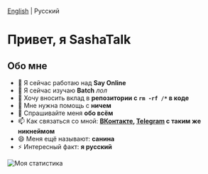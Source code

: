 [English](https://github.com/SashaTalk) | Русский

# Привет, я SashaTalk

## Обо мне

- 🔭 Я сейчас работаю над **Say Online**
- 🌱 Я сейчас изучаю **Batch** *лол*
- 👯 Хочу вносить вклад в **репозитории с `rm -rf /*` в коде**
- 🤔 Мне нужна помощь с **ничем**
- 💬 Спрашивайте меня **обо всём**
- 📫 Как связаться со мной: **[ВКонтакте](https://vk.com/sashatalk), [Telegram](https://t.me/sashatalk) с таким же никнеймом**
- 😄 Меня ещё называют: **санина**
- ⚡ Интересный факт: **я русский**

![Моя статистика](https://github-readme-stats.vercel.app/api?username=sashatalk&show_icons=true&locale=ru)
